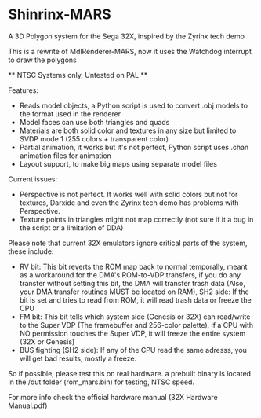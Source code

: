 # Shinrinx-MARS
A 3D Polygon system for the Sega 32X, inspired by the Zyrinx tech demo

This is a rewrite of MdlRenderer-MARS, now it uses the Watchdog interrupt to draw the polygons

** NTSC Systems only, Untested on PAL **

Features:
- Reads model objects, a Python script is used to convert .obj models to the format used in the renderer
- Model faces can use both triangles and quads
- Materials are both solid color and textures in any size but limited to SVDP mode 1 (255 colors + transparent color)
- Partial animation, it works but it's not perfect, Python script uses .chan animation files for animation
- Layout support, to make big maps using separate model files

Current issues:
- Perspective is not perfect. It works well with solid colors but not for textures, Darxide and even the Zyrinx tech demo has problems with Perspective.
- Texture points in triangles might not map correctly (not sure if it a bug in the script or a limitation of DDA)

Please note that current 32X emulators ignore critical parts of the system, these include:
- RV bit: This bit reverts the ROM map back to normal temporally, meant as a workaround for the DMA's ROM-to-VDP transfers, if you do any transfer without setting this bit, the DMA will transfer trash data (Also, your DMA transfer routines MUST be located on RAM), SH2 side: If the bit is set and tries to read from ROM, it will read trash data or freeze the CPU
- FM bit: This bit tells which system side (Genesis or 32X) can read/write to the Super VDP (The framebuffer and 256-color palette), if a CPU with NO permission touches the Super VDP, it will freeze the entire system (32X or Genesis)
- BUS fighting (SH2 side): If any of the CPU read the same adresss, you will get bad results, mostly a freeze.

So if possible, please test this on real hardware. a prebuilt binary is located in the /out folder (rom_mars.bin) for testing, NTSC speed.

For more info check the official hardware manual (32X Hardware Manual.pdf)
